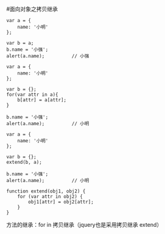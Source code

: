 #面向对象之拷贝继承

```
var a = {
    name: '小明'
};

var b = a;
b.name = '小强';
alert(a.name);          // 小强
```

```
var a = {
    name: '小明'
};

var b = {};
for(var attr in a){
    b[attr] = a[attr];
}

b.name = '小强';
alert(a.name);          // 小明
```

```
var a = {
    name: '小明'
};

var b = {};
extend(b, a);

b.name = '小强';
alert(a.name);          // 小明

function extend(obj1, obj2) {
    for (var attr in obj2) {
        obj1[attr] = obj2[attr];
    }
}
```

方法的继承：for in  拷贝继承（jquery也是采用拷贝继承 extend）



